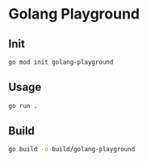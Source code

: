# Golang Playground

## Init

```bash
go mod init golang-playground
```

## Usage

```bash
go run .
```

## Build

```bash
go build -o build/golang-playground
```
